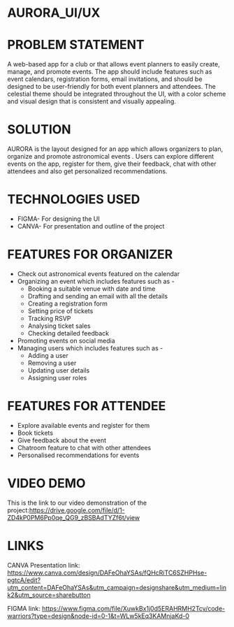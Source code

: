 # AURORA_UI/UX 

# PROBLEM STATEMENT
A web-based app for a club or that allows event planners to easily create, manage, and promote events. The app should include features such as event calendars, registration forms, email invitations, and should be designed to be user-friendly for both event planners and attendees. The celestial theme should be integrated throughout the UI, with a color scheme and visual design that is consistent and visually appealing.

# SOLUTION
AURORA is the layout designed for an app which allows organizers to plan, organize and promote astronomical events . Users can explore different events on the app, register for them, give their feedback, chat with other attendees and also get personalized recommendations.

# TECHNOLOGIES USED
* FIGMA- For designing the UI
* CANVA- For presentation and outline of the project

# FEATURES FOR ORGANIZER
* Check out astronomical events featured on the calendar
* Organizing an event which includes features such as -
  - Booking a suitable venue with date and time
  - Drafting and sending an email with all the details
  - Creating a registration form
  - Setting price of tickets
  - Tracking RSVP
  - Analysing ticket sales
  - Checking detailed feedback
 * Promoting events on social media
 * Managing users which includes features such as -
   - Adding a user
   - Removing a user
   - Updating user details
   - Assigning user roles

 
 
 # FEATURES FOR ATTENDEE
 * Explore available events and register for them
 * Book tickets
 * Give feedback about the event
 * Chatroom feature to chat with other attendees
 * Personalised recommendations for events 

# VIDEO DEMO
This is the link to our video demonstration of the project:https://drive.google.com/file/d/1-ZD4kP0PM6Pp0qe_QG9_zBSBAdTYZf6t/view

# LINKS
CANVA Presentation link: https://www.canva.com/design/DAFeOhaYSAs/fQHcRiTC6SZHPHse-pgtcA/edit?utm_content=DAFeOhaYSAs&utm_campaign=designshare&utm_medium=link2&utm_source=sharebutton

FIGMA link: https://www.figma.com/file/XuwkBx1j0d5ERAHRMH2Tcv/code-warriors?type=design&node-id=0-1&t=WLw5kEq3KAMnjaKd-0





